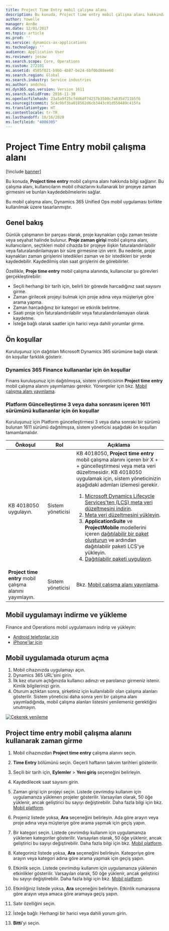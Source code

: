 ```yaml
---
title: Project Time Entry mobil çalışma alanı
description: Bu konuda, Project time entry mobil çalışma alanı hakkında bilgi sağlanır. Bu çalışma alanı, kullanıcıların mobil cihazlarını kullanarak bir projeye zaman girmesini ve bunları kaydedebilmelerini sağlar.
author: Yowelle
manager: AnnBe
ms.date: 12/01/2017
ms.topic: article
ms.prod: ''
ms.service: dynamics-ax-applications
ms.technology: ''
audience: Application User
ms.reviewer: josaw
ms.search.scope: Core, Operations
ms.custom: 272101
ms.assetid: 4505f021-b9bb-4b87-be24-6bf0bd88ee60
ms.search.region: Global
ms.search.industry: Service industries
ms.author: andchoi
ms.dyn365.ops.version: Version 1611
ms.search.validFrom: 2016-11-30
ms.openlocfilehash: 23a5a9f25cfdd6df74257b3500c7a035d711b5f6
ms.sourcegitcommit: 5c4c9bf3ba018562d6cb3443c01d550489c415fa
ms.translationtype: HT
ms.contentlocale: tr-TR
ms.lasthandoff: 10/16/2020
ms.locfileid: "4086305"
---
```

# <a name="project-time-entry-mobile-workspace"></a>Project Time Entry mobil çalışma alanı

[!include [banner](../includes/banner.md)]

Bu konuda, **Project time entry** mobil çalışma alanı hakkında bilgi sağlanır. Bu çalışma alanı, kullanıcıların mobil cihazlarını kullanarak bir projeye zaman girmesini ve bunları kaydedebilmelerini sağlar.

Bu mobil çalışma alanı, Dynamics 365 Unified Ops mobil uygulaması birlikte kullanılmak üzere tasarlanmıştır. 

## <a name="overview"></a>Genel bakış
Günlük çalışmanın bir parçası olarak, proje kaynakları çoğu zaman tesiste veya seyahat halinde bulunur. **Proje zaman girişi** mobil çalışma alanı, kullanıcıların, seçtikleri mobil cihazda bir projeye ilişkin faturalandırılabilir veya faturalandırılamayan bir süre girmesine izin verir. Bu nedenle, proje kaynakları zaman girişlerini istedikleri zaman ve bir istedikleri bir yerde kaydedebilir. Kaydedilmiş olan saat girişlerini de görebilirler. 

Özellikle, **Proje time entry** mobil çalışma alanında, kullanıcılar şu görevleri gerçekleştirebilir:

-   Seçili herhangi bir tarih için, belirli bir görevde harcadığınız saat sayısını girme.
-   Zaman girilecek projeyi bulmak için proje adına veya müşteriye göre arama yapma.
-   Zaman harcadığınız bir kategori ve etkinlik belirtme.
-   Saati proje için faturalandırılabilir veya faturalandırılamayan olarak kaydetme.
-   İsteğe bağlı olarak saatler için harici veya dahili yorumlar girme.

## <a name="prerequisites"></a>Ön koşullar
Kuruluşunuz için dağıtılan Microsoft Dynamics 365 sürümüne bağlı olarak ön koşullar farklılık gösterir.

### <a name="prerequisites-if-you-use-dynamics-365-finance"></a>Dynamics 365 Finance kullananlar için ön koşullar
Finans kuruluşunuz için dağıtılmışsa, sistem yöneticisinin **Project time entry** mobil çalışma alanını yayımlaması gerekir. Yönergeler için bkz. [Mobil çalışma alanı yayınlama](https://docs.microsoft.com/dynamics365/fin-ops-core/dev-itpro/mobile-apps/publish-mobile-workspace).

### <a name="prerequisites-if-you-use-version-1611-with-platform-update-3-or-later"></a>Platform Güncelleştirme 3 veya daha sonrasını içeren 1611 sürümünü kullananlar için ön koşullar
Kuruluşunuz için Platform güncelleştirmesi 3 veya daha sonraki bir sürümü bulunan 1611 sürümü dağıtılmışsa, sistem yöneticisi aşağıdaki ön koşulları tamamlamalıdır. 

<table>
<thead>
<tr class="header">
<th>Önkoşul</th>
<th>Rol</th>
<th>Açıklama</th>
</tr>
</thead>
<tbody>
<tr class="odd">

<td>KB 4018050 uygulayın.</td>
<td>Sistem yöneticisi</td>
<td>KB 4018050, <strong>Project time entry</strong> mobil çalışma alanını içeren bir X + + güncelleştirmesi veya meta veri düzeltmesidir. KB 4018050 uygulamak için, sistem yöneticinizin aşağıdaki adımları izlemesi gerekir.
<ol>
<li><a href="https://docs.microsoft.com/dynamics365/fin-ops-core/dev-itpro/migration-upgrade/download-hotfix-lcs">Microsoft Dynamics Lifecycle Services'ten (LCS) meta veri düzeltmesini indirin</a>.</li>
<li><a href="https://docs.microsoft.com/dynamics365/fin-ops-core/dev-itpro/migration-upgrade/install-metadata-hotfix-package">Meta veri düzeltmesini yükleyin</a>.</li>
<li><strong>ApplicationSuite</strong> ve <strong>ProjectMobile</strong> modellerini içeren <a href="https://docs.microsoft.com/dynamics365/fin-ops-core/dev-itpro/deployment/create-apply-deployable-package">dağıtılabilir bir paket oluşturun</a> ve ardından dağıtılabilir paketi LCS'ye yükleyin.</li>
<li><a href="https://docs.microsoft.com/dynamics365/fin-ops-core/dev-itpro/deployment/apply-deployable-package-system">Dağıtılabilir paketi uygulayın</a>.</li>

</ol></td>
</tr>
<tr class="even">
<td><strong>Project time entry</strong> mobil çalışma alanını yayımlayın.</td>
<td>Sistem yöneticisi</td>
<td>Bkz. <a href="https://docs.microsoft.com/dynamics365/fin-ops-core/dev-itpro/mobile-apps/publish-mobile-workspace">Mobil çalışma alanı yayınlama</a>.</td>
</tr>
</tbody>
</table>

## <a name="download-and-install-the-mobile-app"></a>Mobil uygulamayı indirme ve yükleme

Finance and Operations mobil uygulamasını indirip ve yükleyin:

-   [Android telefonlar için](https://go.microsoft.com/fwlink/?linkid=850662)
-   [iPhone'lar için](https://go.microsoft.com/fwlink/?linkid=850663)

## <a name="sign-in-to-the-mobile-app"></a>Mobil uygulamada oturum açma
1.  Mobil cihazınızda uygulamayı açın.
2.  Dynamics 365 URL'sini girin.
3.  İlk kez oturum açtığınızda kullanıcı adınızı ve parolanızı girmeniz istenir. Kimlik bilgilerinizi girin.
4.  Oturum açtıktan sonra, şirketiniz için kullanılabilir olan çalışma alanları gösterilir. Sistem yöneticisi daha sonra yeni bir çalışma alanı yayımladığında, mobil çalışma alanları listesini yenilemeniz gerektiğini unutmayın.

[![Çekerek yenileme](./media/pull-to-refresh-list-of-workspaces-183x300.png)](./media/pull-to-refresh-list-of-workspaces.png)

## <a name="enter-time-by-using-the-project-time-entry-mobile-workspace"></a>Project time entry mobil çalışma alanını kullanarak zaman girme
1.  Mobil cihazınızdan **Project time entry** çalışma alanını seçin.
2.  **Time Entry** bölümünü seçin. Geçerli haftanın takvim tarihleri gösterilir.
3.  Seçili bir tarih için, **Eylemler** &gt; **Yeni giriş** seçeneğini belirleyin.
4.  Kaydedilecek saat sayısını girin.
5.  Zaman girişi için projeyi seçin. Listede çevrimdışı kullanım için uygulamanıza yüklenen projeler gösterilir. Varsayılan olarak, 50 öğe yüklenir, ancak geliştirici bu sayıyı değiştirebilir. Daha fazla bilgi için bkz. [Mobil platform](https://docs.microsoft.com/dynamics365/fin-ops-core/dev-itpro/mobile-apps/mobile-app-home-page).
6.  Projeniz listede yoksa, **Ara** seçeneğini belirleyin. Ada göre arayın veya proje adına veya müşteriye göre arama yapmak için geçiş yapın.
7.  Bir kategori seçin. Listede çevrimdışı kullanım için uygulamanıza yüklenen kategoriler gösterilir. Varsayılan olarak, 50 öğe yüklenir, ancak geliştirici bu sayıyı değiştirebilir. Daha fazla bilgi için bkz. [Mobil platform](https://docs.microsoft.com/dynamics365/fin-ops-core/dev-itpro/mobile-apps/mobile-app-home-page).
8.  Kategoriniz listede yoksa, **Ara** seçeneğini belirleyin. Kategoriye göre arayın veya kategori adına göre arama yapmak için geçiş yapın.
9.  Etkinlik seçin. Listede çevrimdışı kullanım için uygulamanıza yüklenen etkinlikler gösterilir. Varsayılan olarak, 50 öğe yüklenir, ancak geliştirici bu sayıyı değiştirebilir. Daha fazla bilgi için bkz. [Mobil platform](https://docs.microsoft.com/dynamics365/fin-ops-core/dev-itpro/mobile-apps/mobile-app-home-page).
10. Etkinliğiniz listede yoksa, **Ara** seçeneğini belirleyin. Etkinlik numarasına göre arayın veya amaca göre aramaya geçiş yapın.

11. Satır özelliğini seçin.
12. İsteğe bağlı: Herhangi bir harici veya dahili yorum girin.
13. **Bitti**'yi seçin.
